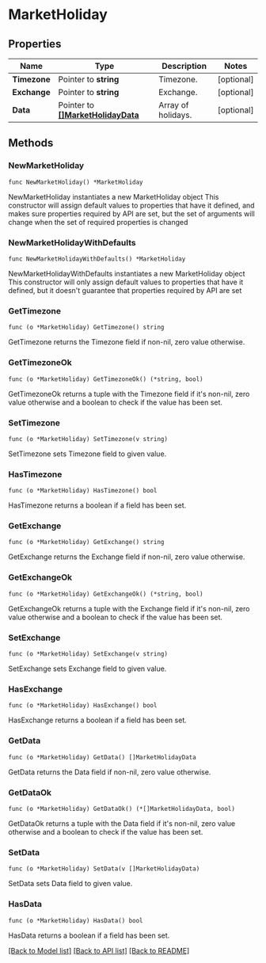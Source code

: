 # MarketHoliday

## Properties

Name | Type | Description | Notes
------------ | ------------- | ------------- | -------------
**Timezone** | Pointer to **string** | Timezone. | [optional] 
**Exchange** | Pointer to **string** | Exchange. | [optional] 
**Data** | Pointer to [**[]MarketHolidayData**](MarketHolidayData.md) | Array of holidays. | [optional] 

## Methods

### NewMarketHoliday

`func NewMarketHoliday() *MarketHoliday`

NewMarketHoliday instantiates a new MarketHoliday object
This constructor will assign default values to properties that have it defined,
and makes sure properties required by API are set, but the set of arguments
will change when the set of required properties is changed

### NewMarketHolidayWithDefaults

`func NewMarketHolidayWithDefaults() *MarketHoliday`

NewMarketHolidayWithDefaults instantiates a new MarketHoliday object
This constructor will only assign default values to properties that have it defined,
but it doesn't guarantee that properties required by API are set

### GetTimezone

`func (o *MarketHoliday) GetTimezone() string`

GetTimezone returns the Timezone field if non-nil, zero value otherwise.

### GetTimezoneOk

`func (o *MarketHoliday) GetTimezoneOk() (*string, bool)`

GetTimezoneOk returns a tuple with the Timezone field if it's non-nil, zero value otherwise
and a boolean to check if the value has been set.

### SetTimezone

`func (o *MarketHoliday) SetTimezone(v string)`

SetTimezone sets Timezone field to given value.

### HasTimezone

`func (o *MarketHoliday) HasTimezone() bool`

HasTimezone returns a boolean if a field has been set.

### GetExchange

`func (o *MarketHoliday) GetExchange() string`

GetExchange returns the Exchange field if non-nil, zero value otherwise.

### GetExchangeOk

`func (o *MarketHoliday) GetExchangeOk() (*string, bool)`

GetExchangeOk returns a tuple with the Exchange field if it's non-nil, zero value otherwise
and a boolean to check if the value has been set.

### SetExchange

`func (o *MarketHoliday) SetExchange(v string)`

SetExchange sets Exchange field to given value.

### HasExchange

`func (o *MarketHoliday) HasExchange() bool`

HasExchange returns a boolean if a field has been set.

### GetData

`func (o *MarketHoliday) GetData() []MarketHolidayData`

GetData returns the Data field if non-nil, zero value otherwise.

### GetDataOk

`func (o *MarketHoliday) GetDataOk() (*[]MarketHolidayData, bool)`

GetDataOk returns a tuple with the Data field if it's non-nil, zero value otherwise
and a boolean to check if the value has been set.

### SetData

`func (o *MarketHoliday) SetData(v []MarketHolidayData)`

SetData sets Data field to given value.

### HasData

`func (o *MarketHoliday) HasData() bool`

HasData returns a boolean if a field has been set.


[[Back to Model list]](../README.md#documentation-for-models) [[Back to API list]](../README.md#documentation-for-api-endpoints) [[Back to README]](../README.md)


